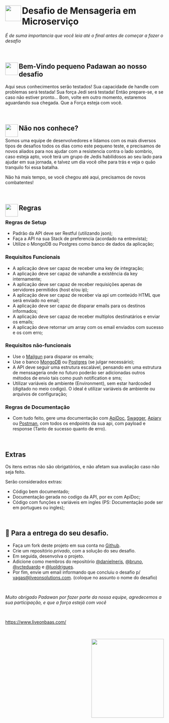 # <a target='_blank'><img align="left" width=50px height=50px src='https://user-images.githubusercontent.com/54849358/79355817-8d9a6200-7f14-11ea-9c3c-5ba42c4ce12a.png' /></a> Desafio de Mensageria em Microserviço

_É de suma importancia que você leia até o final antes de começar a fazer o desafio_

<br>

## <a target='_blank'><img align="left" width=40px height=40px src='https://user-images.githubusercontent.com/54849358/79353989-2f6c7f80-7f12-11ea-8f2a-39aaf259ad81.png' /></a> Bem-Vindo pequeno Padawan ao nosso desafio

Aqui seus conhecimentos serão testados! Sua capacidade de handle com problemas será testada! Sua força Jedi será testada! Então prepare-se, e se caso não estiver pronto... Bom, volte em outro momento, estaremos aguardando sua chegada. Que a Força esteja com você.

 <br>
 
 ## <a target='_blank'><img align="left" width=40px height=40px src='https://user-images.githubusercontent.com/54849358/79355150-afdfb000-7f13-11ea-9626-dbc376e40f8f.png' /></a> Não nos conhece?
 
 Somos uma equipe de desenvolvedores e lidamos com os mais diversos tipos de desafios todos os dias como este pequeno teste, e precisamos de novos aliados para nos ajudar com a resistencia contra o lado sombrio, caso esteja apto, você terá um grupo de Jedis habilidosos ao seu lado para ajudar em sua jornada, e talvez um dia você olhe para trás e veja o quão tranquilo foi essa batalha.
 
 Não há mais tempo, se você chegou até aqui, precisamos de novos combatentes!
  
<br>

## <a target='_blank'><img align="left" width=40px height=40px src='https://user-images.githubusercontent.com/54849358/79358887-372f2280-7f18-11ea-9c5f-a1da33e7a719.png' /></a> Regras

### Regras de Setup

- Padrão da API deve ser Restful (utilizando json);
- Faça a API na sua Stack de preferencia (acordado na entrevista);
- Utilize o MongoDB ou Postgres como banco de dados da aplicação;

### Requisitos Funcionais

- A aplicação deve ser capaz de receber uma key de integração;
- A aplicação deve ser capaz de vahandle a existência da key internamente;
- A aplicação deve ser capaz de receber requisições apenas de servidores permitidos (host e/ou ip);
- A aplicação deve ser capaz de receber via api um conteúdo HTML que será enviado no email;
- A aplicação deve ser capaz de disparar emails para os destinos informados;
- A aplicação deve ser capaz de receber multiplos destinatários e enviar os emails;
- A aplicação deve retornar um array com os email enviados com sucesso e os com erro;

### Requisitos não-funcionais

- Use o [Mailgun](https://www.mailgun.com/) para disparar os emails;
- Use o banco [MongoDB](https://mongodb.com) ou [Postgres](https://www.postgresql.org/) (se julgar necessário);
- A API deve seguir uma estrutura escalável, pensando em uma estrutura de menssageria onde no futuro poderão ser adicionadas outros métodos de envio tais como push notification e sms;
- Utilizar variáveis de ambiente (Environment), sem estar hardcoded (digitado no meio codigo). O ideal é utilizar variáveis de ambiente ou arquivos de configuração;

### Regras de Documentação

- Com tudo feito, gere uma documentação com [ApiDoc](https://apidocjs.com/), [Swagger](https://swagger.io/), [Apiary](https://apiary.io/) ou [Postman](https://www.postman.com/), com todos os endpoints da sua api, com payload e response (Tanto de sucesso quanto de erro).

<br>

## Extras

Os itens extras não são obrigatórios, e não afetam sua avaliação caso não seja feito.

Serão considerados extras:

- Código bem documentado;
- Documentação gerada no codigo da API, por ex com ApiDoc;
- Código com funções e variáveis em ingles (PS: Documentação pode ser em portugues ou ingles);

<br>

## :rocket: Para a entrega do seu desafio.

- Faça um fork deste projeto em sua conta no [Github](https://github.com/join).
- Crie um repositório _privado_, com a solução do seu desafio.
- Em seguida, desenvolva o projeto.
- Adicione como membros do repositório [@danielneris](https://github.com/danielneris), [@bruno](https://github.com/nuadaep), [@vcteduardo](https://github.com/vcteduardo) e [@luoldrigues](https://github.com/luoldrigues).
- Por fim, envie um email informando que concluiu o desafio p/ vagas@liveonsolutions.com. (coloque no assunto o nome do desafio)

<br>

_Muito obrigado Padawan por fazer parte da nossa equipe, agredecemos a sua participação, e que a força estejá com você_

<br>

https://www.liveonbaas.com/

<br>

<a target='_blank'><img align="right" class='header-img' width=230px height=250px src='https://user-images.githubusercontent.com/54849358/78149611-90715f00-740c-11ea-8d21-4654691dca88.png' /></a>
